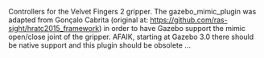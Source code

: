 Controllers for the Velvet Fingers 2 gripper. The gazebo_mimic_plugin was adapted from Gonçalo Cabrita (original at: https://github.com/ras-sight/hratc2015_framework) in order to have Gazebo support the mimic open/close joint of the gripper. AFAIK, starting at Gazebo 3.0 there should be native support and this plugin should be obsolete ...
